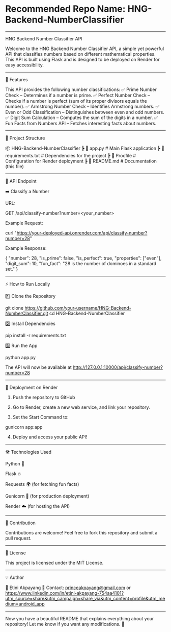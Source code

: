 # Recommended Repo Name: HNG-Backend-NumberClassifier


---

HNG Backend Number Classifier API

Welcome to the HNG Backend Number Classifier API, a simple yet powerful API that classifies numbers based on different mathematical properties. This API is built using Flask and is designed to be deployed on Render for easy accessibility.


---

🚀 Features

This API provides the following number classifications:
✅ Prime Number Check – Determines if a number is prime.
✅ Perfect Number Check – Checks if a number is perfect (sum of its proper divisors equals the number).
✅ Armstrong Number Check – Identifies Armstrong numbers.
✅ Even or Odd Classification – Distinguishes between even and odd numbers.
✅ Digit Sum Calculation – Computes the sum of the digits in a number.
✅ Fun Facts from Numbers API – Fetches interesting facts about numbers.


---

📂 Project Structure

📦 HNG-Backend-NumberClassifier
 ┣ 📜 app.py            # Main Flask application
 ┣ 📜 requirements.txt   # Dependencies for the project
 ┣ 📜 Procfile           # Configuration for Render deployment
 ┣ 📜 README.md          # Documentation (this file)


---

📌 API Endpoint

➡️ Classify a Number

URL:

GET /api/classify-number?number=<your_number>

Example Request:

curl "https://your-deployed-api.onrender.com/api/classify-number?number=28"

Example Response:

{
    "number": 28,
    "is_prime": false,
    "is_perfect": true,
    "properties": ["even"],
    "digit_sum": 10,
    "fun_fact": "28 is the number of dominoes in a standard set."
}


---

⚡ How to Run Locally

1️⃣ Clone the Repository

git clone https://github.com/your-username/HNG-Backend-NumberClassifier.git
cd HNG-Backend-NumberClassifier

2️⃣ Install Dependencies

pip install -r requirements.txt

3️⃣ Run the App

python app.py

The API will now be available at http://127.0.0.1:10000/api/classify-number?number=28


---

🚀 Deployment on Render

1. Push the repository to GitHub


2. Go to Render, create a new web service, and link your repository.


3. Set the Start Command to:

gunicorn app:app


4. Deploy and access your public API!




---

🛠 Technologies Used

Python 🐍

Flask 🔥

Requests 🌍 (for fetching fun facts)

Gunicorn 🚀 (for production deployment)

Render ☁️ (for hosting the API)



---

🤝 Contribution

Contributions are welcome! Feel free to fork this repository and submit a pull request.


---

📜 License

This project is licensed under the MIT License.


---

💡 Author

👤 Etini Akpayang
📧 Contact: princeakpayang@gmail.com or https://www.linkedin.com/in/etini-akpayang-754aa4101?utm_source=share&utm_campaign=share_via&utm_content=profile&utm_medium=android_app


---

Now you have a beautiful README that explains everything about your repository! Let me know if you want any modifications. 🚀

